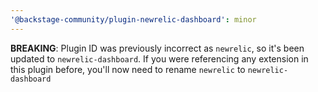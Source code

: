 ```yaml
---
'@backstage-community/plugin-newrelic-dashboard': minor
---
```


**BREAKING**: Plugin ID was previously incorrect as `newrelic`, so it's been updated to `newrelic-dashboard`. If you were referencing any extension in this plugin before, you'll now need to rename `newrelic` to `newrelic-dashboard`
